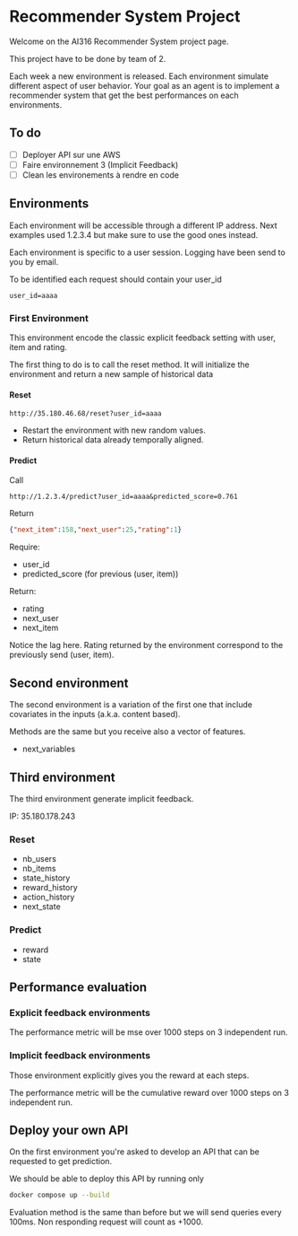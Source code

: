 # Recommender System Project

Welcome on the AI316 Recommender System project page.

This project have to be done by team of 2.

Each week a new environment is released. 
Each environment simulate different aspect of user behavior. 
Your goal as an agent is to implement a recommender system that get the best performances on each environments.

## To do
- [ ] Deployer API sur une AWS
- [ ] Faire environnement 3 (Implicit Feedback)
- [ ] Clean les environements à rendre en code

## Environments
Each environment will be accessible through a different IP address. 
Next examples used 1.2.3.4 but make sure to use the good ones instead. 

Each environment is specific to a user session. 
Logging have been send to you by email. 

To be identified each request should contain your user_id

```http request
user_id=aaaa
``` 

### First Environment
This environment encode the classic explicit feedback setting with user, item and rating.

The first thing to do is to call the reset method.
It will initialize the environment and return a new sample of historical data

#### Reset
```http
http://35.180.46.68/reset?user_id=aaaa
```

- Restart the environment with new random values.
- Return historical data already temporally aligned.


#### Predict

Call 
```http
http://1.2.3.4/predict?user_id=aaaa&predicted_score=0.761
```

Return
```json
{"next_item":158,"next_user":25,"rating":1}
```

Require:
- user_id
- predicted_score (for previous (user, item))

Return:
- rating
- next_user
- next_item

Notice the lag here. Rating returned by the environment correspond to the previously send (user, item).

## Second environment
The second environment is a variation of the first one that include covariates in the inputs (a.k.a. content based).

Methods are the same but you receive also a vector of features.
- next_variables


## Third environment
The third environment generate implicit feedback.

IP: 35.180.178.243

### Reset
- nb_users
- nb_items
- state_history
- reward_history
- action_history
- next_state

### Predict
- reward
- state


## Performance evaluation

### Explicit feedback environments
The performance metric will be mse over 1000 steps on 3 independent run.

### Implicit feedback environments
Those environment explicitly gives you the reward at each steps.

The performance metric will be the cumulative reward over 1000 steps on 3 independent run.


## Deploy your own API
On the first environment you're asked to develop an API that can be requested to get prediction.

We should be able to deploy this API by running only

```bash
docker compose up --build
```

Evaluation method is the same than before but we will send queries every 100ms.
Non responding request will count as +1000.




